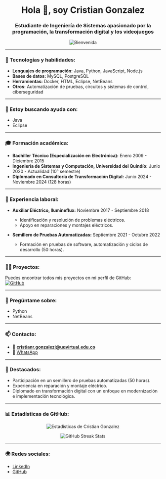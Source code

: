 <h1 align="center">Hola 👋, soy Cristian Gonzalez</h1>
<h3 align="center">Estudiante de Ingeniería de Sistemas apasionado por la programación, la transformación digital y los videojuegos</h3>

<p align="center">
  <img src="https://camo.githubusercontent.com/4def6735956a1efaf86d47d9d1fba32afc127b666d8884b1725a3d99903bc995/68747470733a2f2f63617073756c652d72656e6465722e76657263656c2e6170702f6170693f747970653d776176696e6726746578743d57656c636f6d652125463025394625393125384226616e696d6174696f6e3d66616465496e26636f6c6f723d313a3538643162322c3130303a323735356332" alt="Bienvenida" />
</p>

---

### 🌱 Tecnologías y habilidades:
- **Lenguajes de programación:** Java, Python, JavaScript, Node.js
- **Bases de datos:** MySQL, PostgreSQL
- **Herramientas:** Docker, HTML, Eclipse, NetBeans
- **Otros:** Automatización de pruebas, circuitos y sistemas de control, ciberseguridad

---

### 🤝 Estoy buscando ayuda con:
- Java
- Eclipse

---

### 🎓 Formación académica:
- **Bachiller Técnico (Especialización en Electrónica):** Enero 2009 - Diciembre 2015  
- **Ingeniería de Sistemas y Computación, Universidad del Quindío:** Junio 2020 - Actualidad (10° semestre)  
- **Diplomado en Consultoría de Transformación Digital:** Junio 2024 - Noviembre 2024 (128 horas)

---

### 💼 Experiencia laboral:
- **Auxiliar Eléctrico, Ilumineflux:** Noviembre 2017 - Septiembre 2018  
  - Identificación y resolución de problemas eléctricos.  
  - Apoyo en reparaciones y montajes eléctricos.  

- **Semillero de Pruebas Automatizadas:** Septiembre 2021 - Octubre 2022  
  - Formación en pruebas de software, automatización y ciclos de desarrollo (50 horas).

---

### 👨‍💻 Proyectos:
Puedes encontrar todos mis proyectos en mi perfil de GitHub:  
[![GitHub](https://img.shields.io/badge/GitHub-CristianGonzalez23-181717?style=for-the-badge&logo=github)](https://github.com/CristianGonzalez23)

---

### 💬 Pregúntame sobre:
- Python
- NetBeans

---

### 📫 Contacto:
- 📧 **cristianr.gonzalezi@uqvirtual.edu.co**  
- 📱 [WhatsApp](https://wa.me/3008673152)  

---

### 🌟 Destacados:
- Participación en un semillero de pruebas automatizadas (50 horas).  
- Experiencia en reparación y montaje eléctrico.  
- Diplomado en transformación digital con un enfoque en modernización e implementación tecnológica.

---

### 📊 Estadísticas de GitHub:
<p align="center">
  <img src="https://github-readme-stats.vercel.app/api?username=CristianGonzalez23&show_icons=true&theme=radical" alt="Estadísticas de Cristian Gonzalez" />
</p>

<p align="center">
  <img src="https://github-readme-streak-stats.herokuapp.com/?user=CristianGonzalez23&theme=radical" alt="GitHub Streak Stats" />
</p>

---

### 🌍 Redes sociales:
- [LinkedIn](https://www.linkedin.com/in/CristianRGonzalez/)
- [GitHub](https://github.com/CristianGonzalez23)
